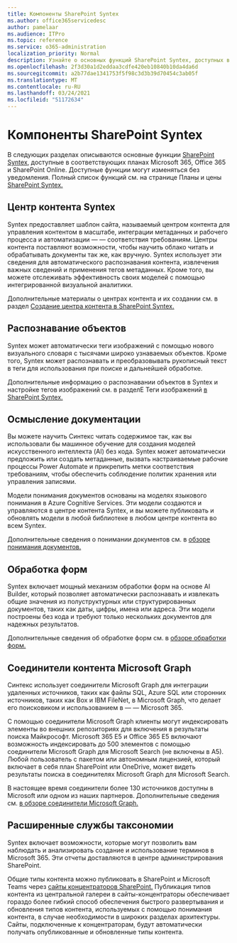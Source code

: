 ```yaml
---
title: Компоненты SharePoint Syntex
ms.author: office365servicedesc
author: pamelaar
ms.audience: ITPro
ms.topic: reference
ms.service: o365-administration
localization_priority: Normal
description: Узнайте о основных функций SharePoint Syntex, доступных в соответствующих планах Microsoft 365, Office 365 и SharePoint Online.
ms.openlocfilehash: 2f3d30a1d2eddaa3cdfe420eb10840b10da4da6d
ms.sourcegitcommit: a2b77dae1341753f5f98c3d3b39d70454c3ab05f
ms.translationtype: MT
ms.contentlocale: ru-RU
ms.lasthandoff: 03/24/2021
ms.locfileid: "51172634"
---
```

# <a name="sharepoint-syntex-features"></a>Компоненты SharePoint Syntex 

В следующих разделах описываются основные функции [SharePoint Syntex,](sharepoint-syntex-service-description.md) доступные в соответствующих планах Microsoft 365, Office 365 и SharePoint Online. Доступные функции могут изменяться без уведомления. Полный список функций см. на странице Планы и цены [SharePoint Syntex.](https://www.microsoft.com/microsoft-365/enterprise/sharepoint-syntex)

## <a name="syntex-content-center"></a>Центр контента Syntex

Syntex предоставляет шаблон сайта, называемый центром контента для управления контентом в масштабе, интеграции метаданных и рабочего процесса и автоматизации &mdash;  &mdash; соответствия требованиям. Центры контента поставляют возможности, чтобы научить облако читать и обрабатывать документы так же, как вручную. Syntex использует эти сведения для автоматического распознавания контента, извлечения важных сведений и применения тегов метаданных. Кроме того, вы можете отслеживать эффективность своих моделей с помощью интегрированной визуальной аналитики.

Дополнительные материалы о центрах контента и их создании см. в раздел [Создание центра контента в SharePoint Syntex.](/microsoft-365/contentunderstanding/create-a-content-center)

## <a name="object-recognition"></a>Распознавание объектов

Syntex может автоматически теги изображений с помощью нового визуального словаря с тысячами широко узнаваемых объектов. Кроме того, Syntex может распознавать и преобразовывать рукописный текст в теги для использования при поиске и дальнейшей обработке.

Дополнительные информацию о распознавании объектов в Syntex и настройке тегов изображений см. в разделЕ Теги изображений [в SharePoint Syntex.](/microsoft-365/contentunderstanding/image-tagging)

## <a name="document-understanding"></a>Осмысление документации

Вы можете научить Синтекс читать содержимое так, как вы использовали бы машинное обучение для создания моделей искусственного интеллекта (AI) без кода. Syntex может автоматически предложить или создать метаданные, вызвать настраиваемые рабочие процессы Power Automate и прикрепить метки соответствия требованиям, чтобы обеспечить соблюдение политик хранения или управления записями.

Модели понимания документов основаны на моделях языкового понимания в Azure Cognitive Services. Эти модели создаются и управляются в центре контента Syntex, и вы можете публиковать и обновлять модели в любой библиотеке в любом центре контента во всем Syntex.

Дополнительные сведения о понимании документов см. в [обзоре понимания документов.](/microsoft-365/contentunderstanding/document-understanding-overview)

## <a name="form-processing"></a>Обработка форм

Syntex включает мощный механизм обработки форм на основе AI Builder, который позволяет автоматически распознавать и извлекать общие значения из полуструктурных или структурированных документов, таких как даты, цифры, имена или адреса. Эти модели построены без кода и требуют только нескольких документов для надежных результатов.

Дополнительные сведения об обработке форм см. в [обзоре обработки форм.](/microsoft-365/contentunderstanding/form-processing-overview)

## <a name="microsoft-graph-content-connectors"></a>Соединители контента Microsoft Graph

Синтекс использует соединители Microsoft Graph для интеграции удаленных источников, таких как файлы SQL, Azure SQL или сторонних источников, таких как Box и IBM FileNet, в Microsoft Graph, что делает его поисковиком и использованием в &mdash; &mdash; Microsoft 365.

С помощью соединители Microsoft Graph клиенты могут индексировать элементы во внешних репозиториях для включения в результаты поиска Майкрософт. Microsoft 365 E5 и Office 365 E5 включают возможность индексировать до 500 элементов с помощью соединители Microsoft Graph для Microsoft Search (не включены в A5). Любой пользователь с пакетом или автономным лицензией, который включает в себя план SharePoint или OneDrive, может видеть результаты поиска в соединителях Microsoft Graph для Microsoft Search.

В настоящее время соединители более 130 источников доступны в Microsoft или одном из наших партнеров. Дополнительные сведения см. [в обзоре соединители Microsoft Graph.](/MicrosoftSearch/connectors-overview)

## <a name="advanced-taxonomy-services"></a>Расширенные службы таксономии

Syntex включает возможности, которые могут позволить вам наблюдать и анализировать создание и использование терминов в Microsoft 365. Эти отчеты доставляются в центре администрирования SharePoint.

Общие типы контента можно публиковать в SharePoint и Microsoft Teams через [сайты концентраторов SharePoint.](/sharepoint/dev/features/hub-site/hub-site-overview) Публикация типов контента из центральной галереи в сайты-концентраторы обеспечивает гораздо более гибкий способ обеспечения быстрого развертывания и обновления типов контента, используемых с помощью понимания контента, в случае необходимости в широких разделах архитектуры. Сайты, подключенные к концентраторам, будут автоматически получать опубликованные и обновленные типы контента.